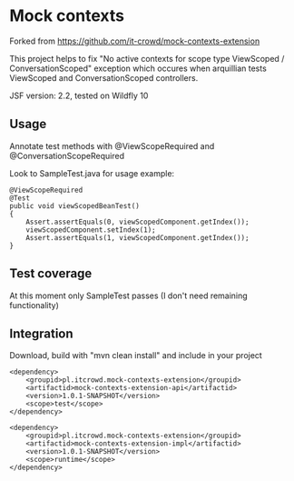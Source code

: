 Mock contexts
=============

Forked from https://github.com/it-crowd/mock-contexts-extension

This project helps to fix "No active contexts for scope type ViewScoped / ConversationScoped" exception which occures when arquillian tests ViewScoped and ConversationScoped controllers.

JSF version: 2.2, tested on Wildfly 10


Usage
-----

Annotate test methods with @ViewScopeRequired and @ConversationScopeRequired

Look to SampleTest.java for usage example:

    @ViewScopeRequired
    @Test
    public void viewScopedBeanTest()
    {
        Assert.assertEquals(0, viewScopedComponent.getIndex());
        viewScopedComponent.setIndex(1);
        Assert.assertEquals(1, viewScopedComponent.getIndex());
    }


Test coverage
-------------

At this moment only SampleTest passes (I don't need remaining functionality)


Integration
-----

Download, build with "mvn clean install" and include in your project

    <dependency>
        <groupid>pl.itcrowd.mock-contexts-extension</groupid>
        <artifactid>mock-contexts-extension-api</artifactid>
        <version>1.0.1-SNAPSHOT</version>
        <scope>test</scope>
    </dependency>

    <dependency>
        <groupid>pl.itcrowd.mock-contexts-extension</groupid>
        <artifactid>mock-contexts-extension-impl</artifactid>
        <version>1.0.1-SNAPSHOT</version>
        <scope>runtime</scope>
    </dependency>